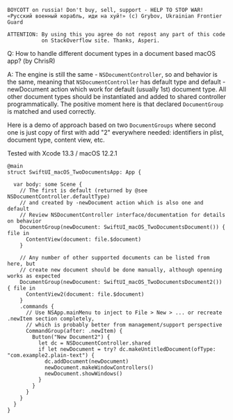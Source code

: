 ```
BOYCOTT on russia! Don't buy, sell, support - HELP TO STOP WAR!
«Русский военный корабль, иди на хуй!» (c) Grybov, Ukrainian Frontier Guard

ATTENTION: By using this you agree do not repost any part of this code
           on StackOverflow site. Thanks, Asperi.
```

Q: How to handle different document types in a document based macOS app? (by ChrisR)

A: The engine is still the same - `NSDocumentController`, so and behavior is the same, 
meaning that `NSDocumentController` has default type and default -newDocument action
which work for default (usually 1st) document type. All other document types should
be instantiated and added to shared controller programmatically. The positive moment
here is that declared `DocumentGroup` is matched and used correctly.

Here is a demo of approach based on two `DocumentGroups` where second one is just copy
of first with add "2" everywhere needed: identifiers in plist, document type, content view, etc.

Tested with Xcode 13.3 / macOS 12.2.1

```
@main
struct SwiftUI_macOS_TwoDocumentsApp: App {

  var body: some Scene {
    // The first is default (returned by @see NSDocumentController.defaultType)
    // and created by -newDocument action which is also one and default
    // Review NSDocumentController interface/documentation for details on behavior
    DocumentGroup(newDocument: SwiftUI_macOS_TwoDocumentsDocument()) { file in
      ContentView(document: file.$document)
    }

    // Any number of other supported documents can be listed from here, but
    // create new document should be done manually, although openning works as expected
    DocumentGroup(newDocument: SwiftUI_macOS_TwoDocumentsDocument2()) { file in
      ContentView2(document: file.$document)
    }
    .commands {
      // Use NSApp.mainMenu to inject to File > New > ... or recreate .newItem section completely,
      // which is probably better from management/support perspective
      CommandGroup(after: .newItem) { 
        Button("New Document2") {
          let dc = NSDocumentController.shared
          if let newDocument = try? dc.makeUntitledDocument(ofType: "com.example2.plain-text") {
            dc.addDocument(newDocument)
            newDocument.makeWindowControllers()
            newDocument.showWindows()
          }
        }
      }
    }
  }
}
```

